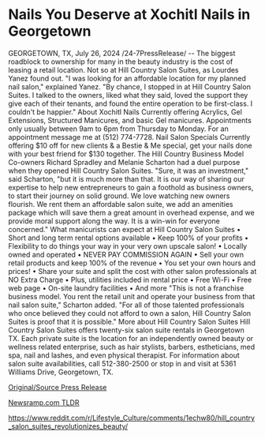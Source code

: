 # Nails You Deserve at Xochitl Nails in Georgetown

GEORGETOWN, TX, July 26, 2024 /24-7PressRelease/ -- The biggest roadblock to ownership for many in the beauty industry is the cost of leasing a retail location. Not so at Hill Country Salon Suites, as Lourdes Yanez found out.  "I was looking for an affordable location for my planned nail salon," explained Yanez. "By chance, I stopped in at Hill Country Salon Suites. I talked to the owners, liked what they said, loved the support they give each of their tenants, and found the entire operation to be first-class. I couldn't be happier."  About Xochitl Nails Currently offering Acrylics, Gel Extensions, Structured Manicures, and basic Gel manicures. Appointments only usually between 9am to 6pm from Thursday to Monday.   For an appointment message me at (512) 774-7728.  Nail Salon Specials Currently offering $10 off for new clients & a Bestie & Me special, get your nails done with your best friend for $130 together.   The Hill Country Business Model Co-owners Richard Spradley and Melanie Scharton had a duel purpose when they opened Hill Country Salon Suites.  "Sure, it was an investment," said Scharton, "but it is much more than that. It is our way of sharing our expertise to help new entrepreneurs to gain a foothold as business owners, to start their journey on solid ground. We love watching new owners flourish. We rent them an affordable salon suite, we add an amenities package which will save them a great amount in overhead expense, and we provide moral support along the way. It is a win-win for everyone concerned."  What manicurists can expect at Hill Country Salon Suites •	Short and long term rental options available •	Keep 100% of your profits •	Flexibility to do things your way in your very own upscale salon! •	Locally owned and operated •	NEVER PAY COMMISSION AGAIN •	Sell your own retail products and keep 100% of the revenue •	You set your own hours and prices! •	Share your suite and split the cost with other salon professionals at NO Extra Charge •	Plus, utilities included in rental price •	Free Wi-Fi •	Free web page •	On-site laundry facilities •	And more  "This is not a franchise business model. You rent the retail unit and operate your business from that nail salon suite," Scharton added. "For all of those talented professionals who once believed they could not afford to own a salon, Hill Country Salon Suites is proof that it is possible."  More about Hill Country Salon Suites  Hill Country Salon Suites offers twenty-six salon suite rentals in Georgetown TX. Each private suite is the location for an independently owned beauty or wellness related enterprise, such as hair stylists, barbers, estheticians, med spa, nail and lashes, and even physical therapist.  For information about salon suite availabilities, call 512-380-2500 or stop in and visit at 5361 Williams Drive, Georgetown, TX. 

[Original/Source Press Release](https://www.24-7pressrelease.com/press-release/512842/nails-you-deserve-at-xochitl-nails-in-georgetown)
                    

[Newsramp.com TLDR](None) 

https://www.reddit.com/r/Lifestyle_Culture/comments/1echw80/hill_country_salon_suites_revolutionizes_beauty/